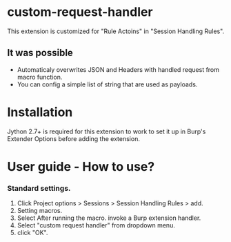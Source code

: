 # custom-request-handler
This extension is customized for "Rule Actoins" in "Session Handling Rules".

## It was possible
* Automaticaly overwrites JSON and Headers with handled request from macro function.
* You can config a simple list of string that are used as payloads.

# Installation
Jython 2.7+ is required for this extension to work to set it up in Burp's Extender Options before adding the extension. 

# User guide - How to use?
### Standard settings.
1. Click Project options > Sessions > Session Handling Rules > add.
2. Setting macros.
3. Select After running the macro. invoke a Burp extension handler.
4. Select "custom request handler" from dropdown menu.
5. click "OK".
